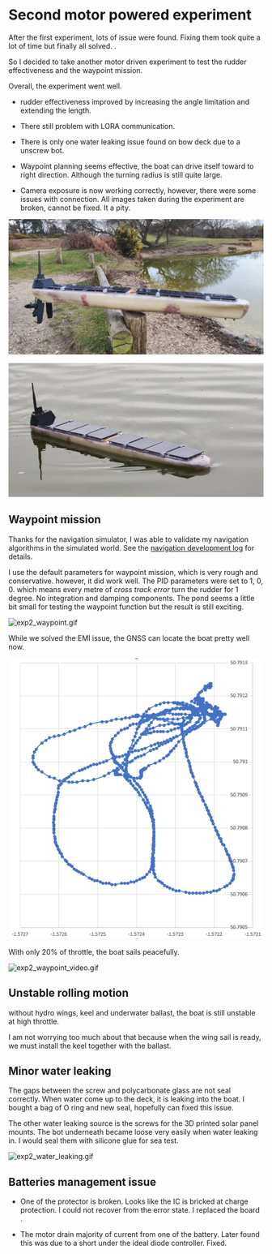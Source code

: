 # Second motor powered experiment

After the first experiment, lots of issue were found. Fixing them took quite a lot of time but finally all solved. .

So I decided to take another motor driven experiment to test the rudder effectiveness and the waypoint mission. 

Overall, the experiment went well. 

- rudder effectiveness improved by increasing the angle limitation and extending the length. 

- There still problem with LORA communication. 

- There is only one water leaking issue found on bow deck due to a unscrew bot. 

- Waypoint planning seems effective, the boat can drive itself toward to right direction. Although the turning radius is still quite large. 

- Camera exposure is now working correctly, however, there were some issues with connection. All images taken during the experiment are broken, cannot be fixed. It a pity. 

![exp2_boat.jpg](figures/exp2_boat.jpg)

![exp2_boat_on_water.jpg](figures/exp2_boat_on_water.jpg)

## Waypoint mission

Thanks for the navigation simulator, I was able to validate my navigation algorithms in the simulated world. See the [navigation development log](navigation.md) for details.

I use the default parameters for waypoint mission, which is very rough and conservative. however, it did work well. The PID parameters were set to 1, 0, 0. which means every metre of  *cross track error* turn the rudder for 1 degree. No integration and damping components. The pond seems a little bit small for testing the waypoint function but the result is still exciting. 

![exp2_waypoint.gif](figures/exp2_waypoint.gif)

While we solved the EMI issue, the GNSS can locate the boat pretty well now. 

![exp2_path.png](figures/exp2_path.png)

With only 20% of throttle, the boat sails peacefully. 

![exp2_waypoint_video.gif](figures/exp2_waypoint_video.gif)

## Unstable rolling motion

without hydro wings, keel and underwater ballast, the boat is still unstable at high throttle. 

I am not worrying too much about that because when the wing sail is ready, we must install the keel together with the ballast. 

## Minor water leaking

The gaps between the screw and polycarbonate glass are not seal correctly. When water come up to the deck, it is leaking into the boat. I bought a bag of O ring and new seal, hopefully can fixed this issue. 

The other water leaking source is the screws for the 3D printed solar panel mounts. The bot underneath became loose very easily when water leaking in. I would seal them with silicone glue for sea test.

![exp2_water_leaking.gif](D:\work\personal\DeepPlankter\DeepPlankter\doc\figures\exp2_water_leaking.gif)

## Batteries management issue

- One of the protector is broken. Looks like the IC is bricked at charge protection. I could not recover from the error state. I replaced the board .

- The motor drain majority of current from one of the battery. Later found this was due to a short under the ideal diode controller.  Fixed. 
